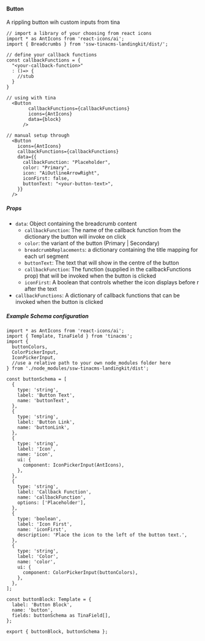 #### Button

A rippling button wih custom inputs from tina

```tsx
// import a library of your choosing from react icons
import * as AntIcons from 'react-icons/ai';
import { Breadcrumbs } from 'ssw-tinacms-landingkit/dist/';

// define your callback functions
const callbackFunctions = {
  "<your-callback-function>"
  : ()=> {
    //stub
  }
}

// using with tina
  <Button
        callbackFunctions={callbackFunctions}
        icons={AntIcons}
        data={block}
      />

// manual setup through
  <Button
    icons={AntIcons}
    callbackFunctions={callbackFunctions}
    data={{
      callbackFunction: "Placeholder",
      color: "Primary",
      icon: "AiOutlineArrowRight",
      iconFirst: false,
      buttonText: "<your-button-text>",
    }}
  />
```

##### Props

- `data`: Object containing the breadcrumb content
  - `callbackFunction`: The name of the callback function from the dictionary the button will invoke on click
  - `color`: the variant of the button (Primary | Secondary)
  - `breadcrumbReplacements`: a dictionary containing the title mapping for each url segment
  - `buttonText`: The text that will show in the centre of the button
  - `callbackFunction`: The function (supplied in the callbackFunctions prop) that will be invoked when the button is clicked
  - `iconFirst`: A boolean that controls whether the icon displays before r after the text
- `callbackFunctions`: A dictionary of callback functions that can be invoked when the button is clicked

##### Example Schema configuration

```tsx
import * as AntIcons from 'react-icons/ai';
import { Template, TinaField } from 'tinacms';
import {
  buttonColors,
  ColorPickerInput,
  IconPickerInput,
  //use a relative path to your own node_modules folder here
} from './node_modules/ssw-tinacms-landingkit/dist';

const buttonSchema = [
  {
    type: 'string',
    label: 'Button Text',
    name: 'buttonText',
  },
  {
    type: 'string',
    label: 'Button Link',
    name: 'buttonLink',
  },
  {
    type: 'string',
    label: 'Icon',
    name: 'icon',
    ui: {
      component: IconPickerInput(AntIcons),
    },
  },
  {
    type: 'string',
    label: 'Callback Function',
    name: 'callbackFunction',
    options: ['Placeholder'],
  },
  {
    type: 'boolean',
    label: 'Icon First',
    name: 'iconFirst',
    description: 'Place the icon to the left of the button text.',
  },
  {
    type: 'string',
    label: 'Color',
    name: 'color',
    ui: {
      component: ColorPickerInput(buttonColors),
    },
  },
];

const buttonBlock: Template = {
  label: 'Button Block',
  name: 'button',
  fields: buttonSchema as TinaField[],
};

export { buttonBlock, buttonSchema };
```
